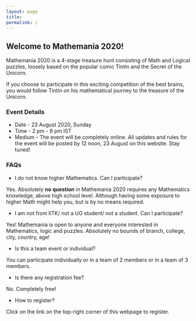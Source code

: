 ```yaml
---
layout: page
title: 
permalink: /
---
```

## Welcome to Mathemania 2020!  

Mathemania 2020 is a 4-stage treasure hunt consisting of Math and Logical puzzles, loosely based on the popular comic Tintin and the Secret of the Unicorn.

If you choose to participate in this exciting competition of the best brains, you would follow Tintin on his mathematical journey to the treasure of the Unicorn.

### Event Details
* Date - 23 August 2020, Sunday
* Time - 2 pm - 8 pm IST
* Medium - The event will be completely online. All updates and rules for the event will be posted by 12 noon, 23 August on this website. Stay tuned!

### FAQs
* I do not know higher Mathematics. Can I participate?

Yes. Absolutely **no question** in Mathemania 2020 requires any Mathematics knowledge, above high school level. Although having some exposure to higher Math might help you, but is by no means required. 

* I am not from IITK/ not a UG student/ not a student. Can I participate?

Yes! Mathemania is open to anyone and everyone interested in Mathematics, logic and puzzles. Absolutely no bounds of branch, college, city, country, age!

* Is this a team event or individual?

You can participate individually or in a team of 2 members or in a team of 3 members. 

* Is there any registration fee?

No. Completely free!

* How to register?

Click on the link on the top-right corner of this webpage to register. 
